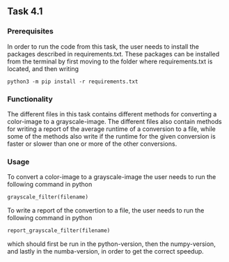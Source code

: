 ## Task 4.1

### Prerequisites

In order to run the code from this task, the user needs to install the packages described in requirements.txt. These packages can be installed from the terminal by first moving to the folder where requirements.txt is located, and then writing

```
python3 -m pip install -r requirements.txt
```

### Functionality 

The different files in this task contains different methods for converting a color-image to a grayscale-image. The different files also contain methods for writing a report of the average runtime of a conversion to a file, while some of the methods also write if the runtime for the given conversion is faster or slower than one or more of the other conversions. 

### Usage

To convert a color-image to a grayscale-image the user needs to run the following command in python

```python
grayscale_filter(filename)
```

To write a report of the convertion to a file, the user needs to run the following command in python

```python
report_grayscale_filter(filename)
```

which should first be run in the python-version, then the numpy-version, and lastly in the numba-version, in order to get the correct speedup.